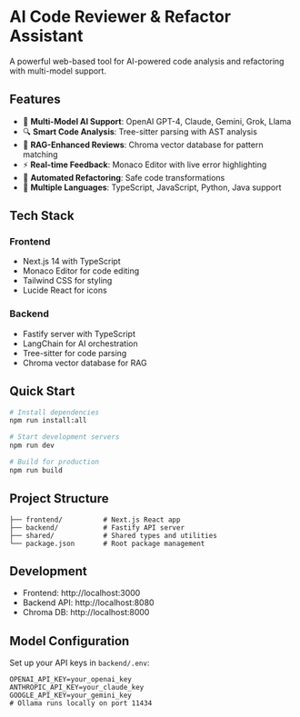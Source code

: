 # AI Code Reviewer & Refactor Assistant

A powerful web-based tool for AI-powered code analysis and refactoring with multi-model support.

## Features

- 🤖 **Multi-Model AI Support**: OpenAI GPT-4, Claude, Gemini, Grok, Llama
- 🔍 **Smart Code Analysis**: Tree-sitter parsing with AST analysis
- 🧠 **RAG-Enhanced Reviews**: Chroma vector database for pattern matching
- ⚡ **Real-time Feedback**: Monaco Editor with live error highlighting
- 🔧 **Automated Refactoring**: Safe code transformations
- 🎯 **Multiple Languages**: TypeScript, JavaScript, Python, Java support

## Tech Stack

### Frontend
- Next.js 14 with TypeScript
- Monaco Editor for code editing
- Tailwind CSS for styling
- Lucide React for icons

### Backend
- Fastify server with TypeScript
- LangChain for AI orchestration
- Tree-sitter for code parsing
- Chroma vector database for RAG

## Quick Start

```bash
# Install dependencies
npm run install:all

# Start development servers
npm run dev

# Build for production
npm run build
```

## Project Structure

```
├── frontend/          # Next.js React app
├── backend/           # Fastify API server
├── shared/            # Shared types and utilities
└── package.json       # Root package management
```

## Development

- Frontend: http://localhost:3000
- Backend API: http://localhost:8080
- Chroma DB: http://localhost:8000

## Model Configuration

Set up your API keys in `backend/.env`:

```env
OPENAI_API_KEY=your_openai_key
ANTHROPIC_API_KEY=your_claude_key
GOOGLE_API_KEY=your_gemini_key
# Ollama runs locally on port 11434
```